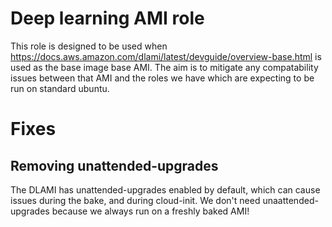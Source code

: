 # Deep learning AMI role
This role is designed to be used when https://docs.aws.amazon.com/dlami/latest/devguide/overview-base.html is used as 
the base image base AMI. The aim is to mitigate any compatability issues between that AMI and the roles we have which
are expecting to be run on standard ubuntu.

# Fixes
## Removing unattended-upgrades
The DLAMI has unattended-upgrades enabled by default, which can cause issues during the bake, and during cloud-init.
We don't need unaattended-upgrades because we always run on a freshly baked AMI!
